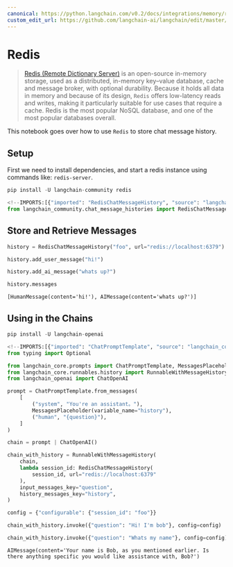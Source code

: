 ```yaml
---
canonical: https://python.langchain.com/v0.2/docs/integrations/memory/redis_chat_message_history/
custom_edit_url: https://github.com/langchain-ai/langchain/edit/master/docs/docs/integrations/memory/redis_chat_message_history.ipynb
---
```


# Redis

> [Redis (Remote Dictionary Server)](https://en.wikipedia.org/wiki/Redis) is an open-source in-memory storage, used as a distributed, in-memory key–value database, cache and message broker, with optional durability. Because it holds all data in memory and because of its design, `Redis` offers low-latency reads and writes, making it particularly suitable for use cases that require a cache. Redis is the most popular NoSQL database, and one of the most popular databases overall.

This notebook goes over how to use `Redis` to store chat message history.

## Setup
First we need to install dependencies, and start a redis instance using commands like: `redis-server`.

```python
pip install -U langchain-community redis
```

```python
<!--IMPORTS:[{"imported": "RedisChatMessageHistory", "source": "langchain_community.chat_message_histories", "docs": "https://api.python.langchain.com/en/latest/chat_message_histories/langchain_community.chat_message_histories.redis.RedisChatMessageHistory.html", "title": "Redis"}]-->
from langchain_community.chat_message_histories import RedisChatMessageHistory
```

## Store and Retrieve Messages

```python
history = RedisChatMessageHistory("foo", url="redis://localhost:6379")

history.add_user_message("hi!")

history.add_ai_message("whats up?")
```

```python
history.messages
```

```output
[HumanMessage(content='hi!'), AIMessage(content='whats up?')]
```

## Using in the Chains

```python
pip install -U langchain-openai
```

```python
<!--IMPORTS:[{"imported": "ChatPromptTemplate", "source": "langchain_core.prompts", "docs": "https://api.python.langchain.com/en/latest/prompts/langchain_core.prompts.chat.ChatPromptTemplate.html", "title": "Redis"}, {"imported": "MessagesPlaceholder", "source": "langchain_core.prompts", "docs": "https://api.python.langchain.com/en/latest/prompts/langchain_core.prompts.chat.MessagesPlaceholder.html", "title": "Redis"}, {"imported": "RunnableWithMessageHistory", "source": "langchain_core.runnables.history", "docs": "https://api.python.langchain.com/en/latest/runnables/langchain_core.runnables.history.RunnableWithMessageHistory.html", "title": "Redis"}, {"imported": "ChatOpenAI", "source": "langchain_openai", "docs": "https://api.python.langchain.com/en/latest/chat_models/langchain_openai.chat_models.base.ChatOpenAI.html", "title": "Redis"}]-->
from typing import Optional

from langchain_core.prompts import ChatPromptTemplate, MessagesPlaceholder
from langchain_core.runnables.history import RunnableWithMessageHistory
from langchain_openai import ChatOpenAI
```

```python
prompt = ChatPromptTemplate.from_messages(
    [
        ("system", "You're an assistant。"),
        MessagesPlaceholder(variable_name="history"),
        ("human", "{question}"),
    ]
)

chain = prompt | ChatOpenAI()

chain_with_history = RunnableWithMessageHistory(
    chain,
    lambda session_id: RedisChatMessageHistory(
        session_id, url="redis://localhost:6379"
    ),
    input_messages_key="question",
    history_messages_key="history",
)

config = {"configurable": {"session_id": "foo"}}

chain_with_history.invoke({"question": "Hi! I'm bob"}, config=config)

chain_with_history.invoke({"question": "Whats my name"}, config=config)
```

```output
AIMessage(content='Your name is Bob, as you mentioned earlier. Is there anything specific you would like assistance with, Bob?')
```
